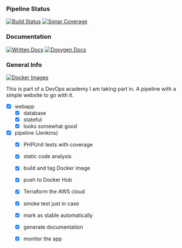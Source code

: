 ### Pipeline Status
[![Build Status](https://jenkins-gl.aonodensetsu.me/buildStatus/icon?job=FinalProject%2Fdev)](https://jenkins-gl.bluecom.dev/job/FinalProject/job/dev/)
[![Sonar Coverage](https://sonarqube-gl.aonodensetsu.me/api/project_badges/measure?project=remigiusz-donczyk_final-project&metric=alert_status)](https://sonarqube-gl.bluecom.dev/dashboard?id=remigiusz-donczyk_final-project)

### Documentation
[![Written Docs](https://img.shields.io/badge/Manual-Documentation-2a4?logo=readthedocs&logoColor=2a4)](DOCS.md)
[![Doxygen Docs](https://img.shields.io/badge/Doxygen-Documentation-9cf?logo=readthedocs&logoColor=9cf)](https://remigiusz-donczyk.github.io/final-project)

### General Info
[![Docker Images](https://img.shields.io/badge/Docker%20Hub-Image%20Repository-blue?logo=docker)](https://hub.docker.com/repository/docker/remigiuszdonczyk/final-project/tags)

This is part of a DevOps academy I am taking part in. A pipeline with a simple website to go with it.

- [x] webapp
  - [x] database
  - [x] stateful
  - [x] looks somewhat good

- [x] pipeline (Jenkins)
  - [x] PHPUnit tests with coverage
  - [x] static code analysis
  - [x] build and tag Docker image
  - [x] push to Docker Hub
  - [x] Terraform the AWS cloud
  - [x] smoke test just in case
  - [x] mark as stable automatically
  - [x] generate documentation
  - [x] monitor the app

